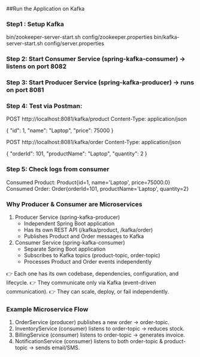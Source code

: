 ##Run the Application on Kafka
### Step1 : Setup Kafka
bin/zookeeper-server-start.sh config/zookeeper.properties
bin/kafka-server-start.sh config/server.properties

### Step 2: Start Consumer Service (spring-kafka-consumer) → listens on port 8082

### Step 3: Start Producer Service (spring-kafka-producer) → runs on port 8081

### Step 4: Test via Postman:
POST http://localhost:8081/kafka/product
Content-Type: application/json

{
  "id": 1,
  "name": "Laptop",
  "price": 75000
}

POST http://localhost:8081/kafka/order
Content-Type: application/json

{
  "orderId": 101,
  "productName": "Laptop",
  "quantity": 2
}
### Step 5: Check logs from consumer
Consumed Product: Product{id=1, name='Laptop', price=75000.0}
Consumed Order: Order{orderId=101, productName='Laptop', quantity=2}


### Why Producer & Consumer are Microservices
1. Producer Service (spring-kafka-producer)
    - Independent Spring Boot application
    - Has its own REST API (/kafka/product, /kafka/order)
    - Publishes Product and Order messages to Kafka
2.  Consumer Service (spring-kafka-consumer)
    - Separate Spring Boot application
    - Subscribes to Kafka topics (product-topic, order-topic)
    - Processes Product and Order events independently

👉 Each one has its own codebase, dependencies, configuration, and lifecycle.
👉 They communicate only via Kafka (event-driven communication).
👉 They can scale, deploy, or fail independently.


### Example Microservice Flow
1. OrderService (producer) publishes a new order → order-topic.
2. InventoryService (consumer) listens to order-topic → reduces stock.
3. BillingService (consumer) listens to order-topic → generates invoice.
4. NotificationService (consumer) listens to both order-topic & product-topic → sends email/SMS.




